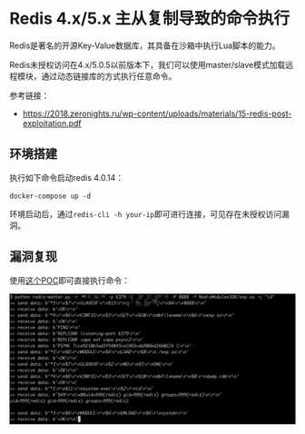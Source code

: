 # Redis 4.x/5.x 主从复制导致的命令执行

Redis是著名的开源Key-Value数据库，其具备在沙箱中执行Lua脚本的能力。

Redis未授权访问在4.x/5.0.5以前版本下，我们可以使用master/slave模式加载远程模块，通过动态链接库的方式执行任意命令。

参考链接：

- <https://2018.zeronights.ru/wp-content/uploads/materials/15-redis-post-exploitation.pdf>

## 环境搭建

执行如下命令启动redis 4.0.14：

```
docker-compose up -d
```

环境启动后，通过`redis-cli -h your-ip`即可进行连接，可见存在未授权访问漏洞。

## 漏洞复现

使用[这个POC](https://github.com/vulhub/redis-rogue-getshell)即可直接执行命令：

![](1.png)
